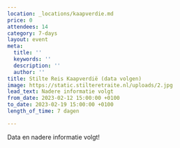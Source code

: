 ```yaml
---
location: _locations/kaapverdie.md
price: 0
attendees: 14
category: 7-days
layout: event
meta:
  title: ''
  keywords: ''
  description: ''
  author: ''
title: Stilte Reis Kaapverdië (data volgen)
image: https://static.stilteretraite.nl/uploads/2.jpg
lead_text: Nadere informatie volgt
from_date: 2023-02-12 15:00:00 +0100
to_date: 2023-02-19 15:00:00 +0100
length_of_time: 7 dagen

---
```

Data en nadere informatie volgt!